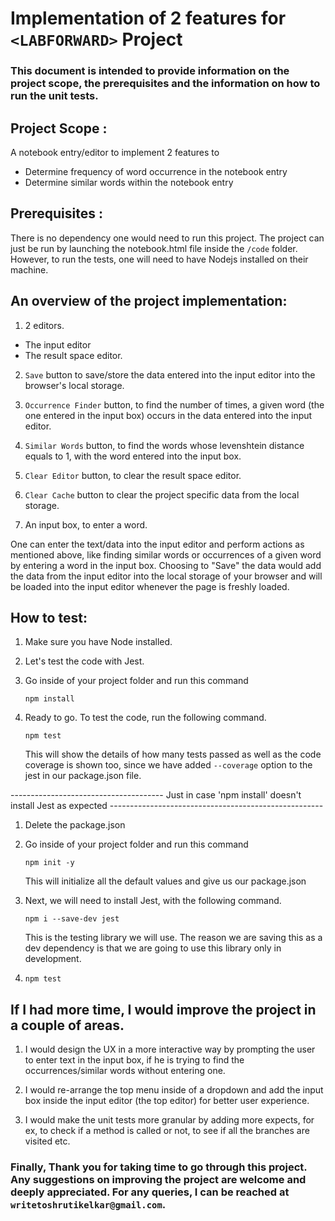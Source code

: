# Implementation of 2 features for `<LABFORWARD>` Project


### This document is intended to provide information on the project scope, the prerequisites and the information on how to run the unit tests.







## Project Scope :

A notebook entry/editor to implement 2 features to 

- Determine frequency of word occurrence in the notebook entry
- Determine similar words within the notebook entry



## Prerequisites : 

There is no dependency one would need to run this project. The project can just be run by launching the notebook.html file inside the `/code` folder.
However, to run the tests, one will need to have Nodejs installed on their machine.



## An overview of the project implementation:

1. 2 editors. 
  - The input editor 
  - The result space editor.

2. `Save` button to save/store the data entered into the input editor into the browser's local storage.

3. `Occurrence Finder` button, to find the number of times, a given word (the one entered in the input box) occurs in the data entered into the input editor.

4. `Similar Words` button, to find the words whose levenshtein distance equals to 1, with the word entered into the input box.

5. `Clear Editor` button, to clear the result space editor.

6. `Clear Cache` button to clear the project specific data from the local storage.

7. An input box, to enter a word.


One can enter the text/data into the input editor and perform actions as mentioned above, like finding similar words or occurrences of a given word by entering a word in the input box.
Choosing to "Save" the data would add the data from the input editor into the local storage of your browser and will be loaded into the input editor whenever the page is freshly loaded.



## How to test:




1. Make sure you have Node installed.

2. Let's test the code with Jest.

3. Go inside of your project folder and run this command
	
	`npm install`	
	
4. Ready to go. To test the code, run the following command.

	`npm test`
	
	This will show the details of how many tests passed as well as the code coverage is shown too, since we have added `--coverage` option to the jest
	in our package.json file.
	
	
--------------------------------------  Just in case 'npm install' doesn't install Jest as expected -----------------------------------------------------

1. Delete the package.json

2. Go inside of your project folder and run this command
	
	`npm init -y`  
	
	This will initialize all the default values and give us our package.json
	
3. Next, we will need to install Jest, with the following command.

	`npm i --save-dev jest`
	
	This is the testing library we will use. The reason we are saving this as a dev dependency is that we are going to use this library only in development.

4. `npm test`




## If I had more time, I would improve the project in a couple of areas.


1. I would design the UX in a more interactive way by prompting the user to enter text in the input box, if he is trying to find the occurrences/similar words
without entering one.

2. I would re-arrange the top menu inside of a dropdown and add the input box inside the input editor (the top editor) for better user experience.

3. I would make the unit tests more granular by adding more expects, for ex, to check if a method is called or not, to see if all the branches are visited etc.




### Finally, Thank you for taking time to go through this project. Any suggestions on improving the project are welcome and deeply appreciated. For any queries, I can be reached at `writetoshrutikelkar@gmail.com`.


